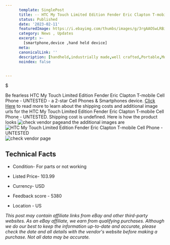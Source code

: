 ```yaml
---
      template: SinglePost
      title: -- HTC My Touch Limited Edition Fender Eric Clapton T-mobile Cell Phone - UNTESTED
      status: Published
      date: '2023-02-11'
      featuredImage: https://i.ebayimg.com/thumbs/images/g/3rgAAOSwLRBi~k-e/s-l225.jpg
      category: News , Updates
      excerpt: >-
        [smartphone,device ,hand held device]
      meta:
      canonicalLink: ''
      description: [handheld,industrially made,well crafted,Portable,Mobile,Compact,Convenient,Lightweight,Maneuverable,Man-portable,Miniature,Carriable,Hand-held,Light,Holdable,Transportable,Mobile device,Pocket-sized,On-the-go,Wireless,Cordless,Compact size,Convenient size, smartphone,device ,hand held device]
      noindex: false
      
        
---
```

$

Be fearless HTC My Touch Limited Edition Fender Eric Clapton T-mobile Cell Phone - UNTESTED - a 2-star Cell Phones & Smartphones device. [Click Here](https://www.ebay.com/itm/354231690255?hash=item5279daa40f%3Ag%3A3rgAAOSwLRBi%7Ek-e&mkevt=1&mkcid=1&mkrid=711-53200-19255-0&campid=%253CePNCampaignId%253E&customid=%253CreferenceId%253E&toolid=10049) to read more to learn about the shipping costs and additional image urls for the HTC My Touch Limited Edition Fender Eric Clapton T-mobile Cell Phone - UNTESTED. Shipping cost is undefined. Here is how the product looks ![check vendor page](https://i.ebayimg.com/thumbs/images/g/3rgAAOSwLRBi~k-e/s-l225.jpg)and the additional images are![HTC My Touch Limited Edition Fender Eric Clapton T-mobile Cell Phone - UNTESTED](https://i.ebayimg.com/images/g/3rgAAOSwLRBi~k-e/s-l1200.jpg)![check vendor page](https://origin-galleryplus.ebayimg.com/ws/web/354231690255_2_0_1/225x225.jpg)



 ## Technical Facts 



     
      

 - Condition- For parts or not working 


      

 - Listed Price- 103.99 


      

 - Currency- USD 


      

 - Feedback score - 5380 


      

 - Location - US 


      
      

 *_This post may contain affiliate links from eBay and other third-party websites. As an eBay affiliate, we earn from qualifying purchases. Although we do our best to keep the information up-to-date and accurate, please check the date and all details with the vendor's website before making a purchase. Not all data may be accurate._*






